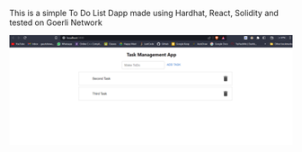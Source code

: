 This is a simple To Do List Dapp made using Hardhat, React, Solidity and tested on Goerli Network

![Image](https://github.com/gs-08/EthDoIT/blob/main/client/public/frontend.png)
